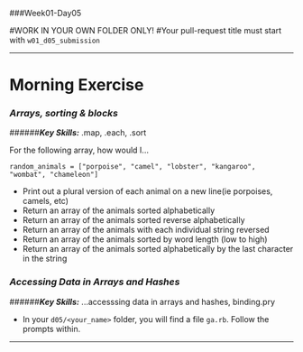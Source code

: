 ###Week01-Day05

#WORK IN YOUR OWN FOLDER ONLY!
#Your pull-request title must start with `w01_d05_submission`

---

# Morning Exercise
### ***Arrays, sorting & blocks***
######***Key Skills:*** .map, .each, .sort

For the following array, how would I...

```
random_animals = ["porpoise", "camel", "lobster", "kangaroo", "wombat", "chameleon"]
```
* Print out a plural version of each animal on a new line(ie porpoises, camels, etc)
* Return an array of the animals sorted alphabetically
* Return an array of the animals sorted reverse alphabetically
* Return an array of the animals with each individual string reversed
* Return an array of the animals sorted by word length (low to high)
* Return an array of the animals sorted alphabetically by the last character in the string

### ***Accessing Data in Arrays and Hashes***
######***Key Skills:*** ...accesssing data in arrays and hashes, binding.pry

* In your `d05/<your_name>` folder, you will find a file `ga.rb`.  Follow the prompts within.

___